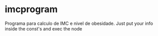 # imcprogram
Programa para calculo de IMC e nivel de obesidade.
Just put your info inside the const's and exec the node
